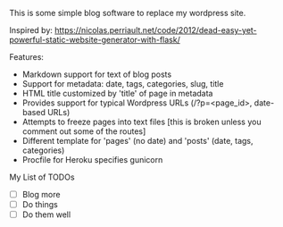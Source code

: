 This is some simple blog software to replace my wordpress site.

Inspired by: https://nicolas.perriault.net/code/2012/dead-easy-yet-powerful-static-website-generator-with-flask/

Features:
- Markdown support for text of blog posts
- Support for metadata: date, tags, categories, slug, title
- HTML title customized by 'title' of page in metadata
- Provides support for typical Wordpress URLs (/?p=<page_id>, date-based URLs)
- Attempts to freeze pages into text files [this is broken unless you comment out some of the routes]
- Different template for 'pages' (no date) and 'posts' (date, tags, categories)
- Procfile for Heroku specifies gunicorn

My List of TODOs
- [ ] Blog more
- [ ] Do things
- [ ] Do them well
